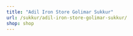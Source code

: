 ```yaml
---
title: "Adil Iron Store Golimar Sukkur"
url: /sukkur/adil-iron-store-golimar-sukkur/
shop: shop
---
```

